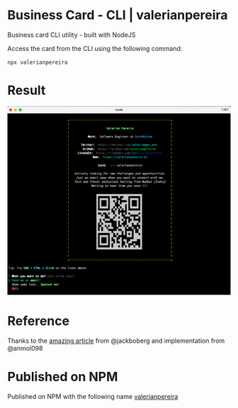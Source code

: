 # Business Card - CLI | valerianpereira
Business card CLI utility - built with NodeJS

Access the card from the CLI using the following command:
```
npx valerianpereira
```

# Result
![image](images/npx_valerianpereira.png)

# Reference
Thanks to the [amazing article](https://studioelsa.se/blog/open-source-oss-npx-business-card) from @jackboberg and implementation from @anmol098

# Published on NPM
Published on NPM with the following name
[valerianpereira](https://www.npmjs.com/package/valerianpereira)
